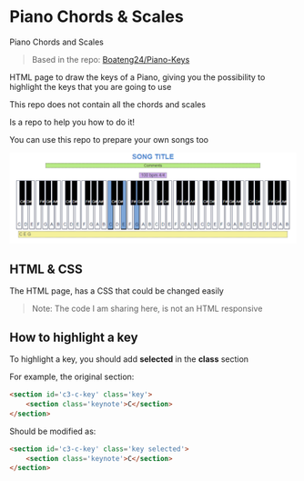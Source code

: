 # Piano Chords & Scales
Piano Chords and Scales

> Based in the repo: [Boateng24/Piano-Keys](https://github.com/Boateng24/Piano-Keys)

HTML page to draw the keys of a Piano, giving you the possibility to highlight the keys that you are going to use

This repo does not contain all the chords and scales

Is a repo to help you how to do it!

You can use this repo to prepare your own songs too

![Piano](Piano.png)

## HTML & CSS

The HTML page, has a CSS that could be changed easily

> Note: The code I am sharing here, is not an HTML responsive

## How to highlight a key

To highlight a key, you should add **selected** in the **class** section

For example, the original section:

```html
<section id='c3-c-key' class='key'>
    <section class='keynote'>C</section>
</section>
```

Should be modified as:

```html
<section id='c3-c-key' class='key selected'>
    <section class='keynote'>C</section>
</section>
```
